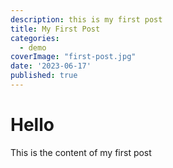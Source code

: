 ```yaml
---
description: this is my first post
title: My First Post
categories:
  - demo
coverImage: "first-post.jpg"
date: '2023-06-17'
published: true
---
```


# Hello

This is the content of my first post
